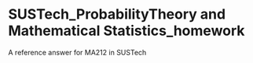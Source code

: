 # SUSTech_ProbabilityTheory and Mathematical Statistics_homework
 A reference answer for MA212 in SUSTech
